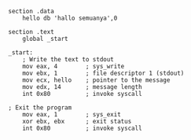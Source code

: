     section .data
        hello db 'hallo semuanya',0

    section .text
        global _start

    _start:
        ; Write the text to stdout
        mov eax, 4        ; sys_write
        mov ebx, 1        ; file descriptor 1 (stdout)
        mov ecx, hello    ; pointer to the message
        mov edx, 14       ; message length
        int 0x80          ; invoke syscall

    ; Exit the program
        mov eax, 1        ; sys_exit
        xor ebx, ebx      ; exit status
        int 0x80          ; invoke syscall
